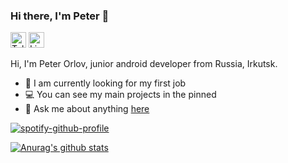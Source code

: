 ### Hi there, I'm Peter 👋

[<img src="https://img.shields.io/badge/Telegram-282C34?logo=telegram&logoColor=0077B5" alt="Telegram logo" title="Telegram" height="25" />](https://t.me/qu4dro/)
[<img src="https://img.shields.io/badge/LinkedIn-282C34?logo=linkedin&logoColor=0077B5" alt="LinkedIn logo" title="LinkedIn" height="25" />](https://www.linkedin.com/in/peter-orlov-011168195/)

Hi, I'm Peter Orlov, junior android developer from Russia, Irkutsk.

- 🔎 I am currently looking for my first job
- 💻 You can see my main projects in the pinned
- 💬 Ask me about anything [here](https://t.me/qu4dro/)

[![spotify-github-profile](https://spotify-github-profile.vercel.app/api/view?uid=7d8l3ulq2j8phfp3ybiirga6z&cover_image=false&theme=default)](https://spotify-github-profile.vercel.app/api/view?uid=7d8l3ulq2j8phfp3ybiirga6z&redirect=true)


<a href="https://github.com/anuraghazra/github-readme-stats">
  <img align="center" src="https://github-readme-stats.anuraghazra1.vercel.app/api?username=qu4dro&show_icons=true&include_all_commits=true&theme=dark" alt="Anurag's github stats" />
</a>


